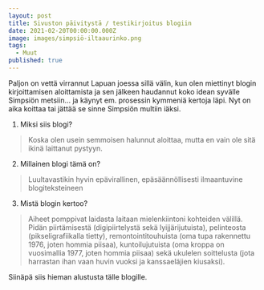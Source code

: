 ```yaml
---
layout: post
title: Sivuston päivitystä / testikirjoitus blogiin
date: 2021-02-20T00:00:00.000Z
image: images/simpsiö-iltaaurinko.png
tags:
  - Muut
published: true
---
```

Paljon on vettä virrannut Lapuan joessa sillä välin, kun olen miettinyt blogin kirjoittamisen aloittamista ja sen jälkeen haudannut koko idean syvälle Simpsiön metsiin... ja käynyt em. prosessin kymmeniä kertoja läpi. Nyt on aika koittaa tai jättää se sinne Simpsiön multiin iäksi.

1. Miksi siis blogi?
> Koska olen usein semmoisen halunnut aloittaa, mutta en vain ole sitä ikinä laittanut pystyyn.
2. Millainen blogi tämä on?
> Luultavastikin hyvin epävirallinen, epäsäännöllisesti ilmaantuvine blogiteksteineen
3. Mistä blogin kertoo?
> Aiheet pomppivat laidasta laitaan mielenkiintoni kohteiden välillä.  Pidän piirtämisestä (digipiirtelystä sekä lyijjärijutuista), pelinteosta (pikseligrafiikalla tietty), remontointitouhuista (oma tupa rakennettu 1976, joten hommia piisaa), kuntoilujutuista (oma kroppa on vuosimallia 1977, joten hommia piisaa) sekä ukulelen soittelusta (jota harrastan ihan vaan huvin vuoksi ja kanssaeläjien kiusaksi).

Siinäpä siis hieman alustusta tälle blogille.

